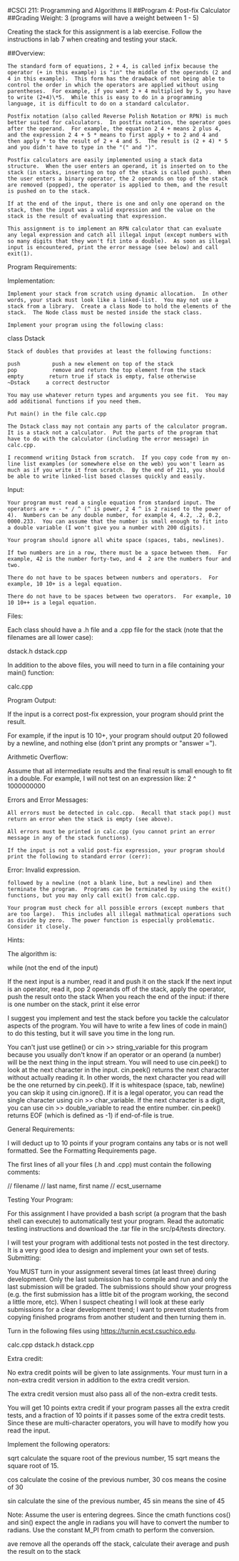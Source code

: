 #CSCI 211: Programming and Algorithms II
##Program 4: Post-fix Calculator
##Grading Weight:
3 (programs will have a weight between 1 - 5)

Creating the stack for this assignment is a lab exercise.  Follow the instructions in lab 7 when creating and testing your stack.


##Overview:

    The standard form of equations, 2 + 4, is called infix because the operator (+ in this example) is "in" the middle of the operands (2 and 4 in this example).  This form has the drawback of not being able to control the order in which the operators are applied without using parentheses.  For example, if you want 2 + 4 multiplied by 5, you have to write (2+4)\*5.  While this is easy to do in a programming language, it is difficult to do on a standard calculator.

    Postfix notation (also called Reverse Polish Notation or RPN) is much better suited for calculators.  In postfix notation, the operator goes after the operand.  For example, the equation 2 4 + means 2 plus 4, and the expression 2 4 + 5 * means to first apply + to 2 and 4 and then apply * to the result of 2 + 4 and 5.  The result is (2 + 4) * 5 and you didn't have to type in the "(" and ")".

    Postfix calculators are easily implemented using a stack data structure.  When the user enters an operand, it is inserted on to the stack (in stacks, inserting on top of the stack is called push).  When the user enters a binary operator, the 2 operands on top of the stack are removed (popped), the operator is applied to them, and the result is pushed on to the stack.

    If at the end of the input, there is one and only one operand on the stack, then the input was a valid expression and the value on the stack is the result of evaluating that expression.

    This assignment is to implement an RPN calculator that can evaluate any legal expression and catch all illegal input (except numbers with so many digits that they won't fit into a double).  As soon as illegal input is encountered, print the error message (see below) and call exit(1).

Program Requirements:

Implementation:

    Implement your stack from scratch using dynamic allocation.  In other words, your stack must look like a linked-list.  You may not use a stack from a library.  Create a class Node to hold the elements of the stack.  The Node class must be nested inside the stack class.

    Implement your program using the following class:

class Dstack

    Stack of doubles that provides at least the following functions:

    push          push a new element on top of the stack
    pop           remove and return the top element from the stack
    empty        return true if stack is empty, false otherwise
    ~Dstack     a correct destructor

    You may use whatever return types and arguments you see fit.  You may add additional functions if you need them.

    Put main() in the file calc.cpp

    The Dstack class may not contain any parts of the calculator program.  It is a stack not a calculator.  Put the parts of the program that have to do with the calculator (including the error message) in calc.cpp.

    I recommend writing Dstack from scratch.  If you copy code from my on-line list examples (or somewhere else on the web) you won't learn as much as if you write it from scratch.  By the end of 211, you should be able to write linked-list based classes quickly and easily.


Input:

    Your program must read a single equation from standard input. The operators are + - * / ^ (^ is power, 2 4 ^ is 2 raised to the power of 4).  Numbers can be any double number, for example 4, 4.2, .2, 0.2, 0000.233.  You can assume that the number is small enough to fit into a double variable (I won't give you a number with 200 digits).

    Your program should ignore all white space (spaces, tabs, newlines).

    If two numbers are in a row, there must be a space between them.  For example, 42 is the number forty-two, and 4  2 are the numbers four and two.

    There do not have to be spaces between numbers and operators.  For example, 10 10+ is a legal equation.

    There do not have to be spaces between two operators.  For example, 10 10 10++ is a legal equation.


Files:

Each class should have a .h file and a .cpp file for the stack (note that the filenames are all lower case):

dstack.h
dstack.cpp

In addition to the above files, you will need to turn in a file containing your main() function:

calc.cpp

Program Output:

If the input is a correct post-fix expression, your program should print the result.

For example, if the input is 10 10+, your program should output 20 followed by a newline, and nothing else (don't print any prompts or "answer =").

Arithmetic Overflow:

Assume that all intermediate results and the final result is small enough to fit in a double.  For example, I will not test on an expression like:  2 ^ 1000000000

Errors and Error Messages:

    All errors must be detected in calc.cpp.  Recall that stack pop() must return an error when the stack is empty (see above).

    All errors must be printed in calc.cpp (you cannot print an error message in any of the stack functions).

    If the input is not a valid post-fix expression, your program should print the following to standard error (cerr):

 Error: Invalid expression.

    followed by a newline (not a blank line, but a newline) and then terminate the program.  Programs can be terminated by using the exit() functions, but you may only call exit() from calc.cpp.

    Your program must check for all possible errors (except numbers that are too large).  This includes all illegal mathmatical operations such as divide by zero.  The power function is especially problematic.  Consider it closely.


Hints:

The algorithm is:

while (not the end of the input)

If the next input is a number, read it and push it on the stack
If the next input is an operator, read it, pop 2 operands off of the stack, apply the operator, push the result onto the stack
When you reach the end of the input:
if there is one number on the stack, print it
else error


I suggest you implement and test the stack before you tackle the calculator aspects of the program.  You will have to write a few lines of code in main() to do this testing, but it will save you time in the long run.

You can't just use getline() or cin >> string_variable for this program because you usually don't know if an operator or an operand (a number) will be the next thing in the input stream.  You will need to use cin.peek() to look at the next character in the input.  cin.peek() returns the next character without actually reading it.  In other words, the next character you read will be the one returned by cin.peek().  If it is whitespace (space, tab, newline) you can skip it using cin.ignore().  If it is a legal operator, you can read the single character using cin >> char_variable.  If the next character is a digit, you can use cin >> double_variable to read the entire number.  cin.peek() returns EOF (which is defined as -1) if end-of-file is true.


General Requirements:

I will deduct up to 10 points if your program contains any tabs or is not well formatted.  See the Formatting Requirements page.

The first lines of all your files (.h and .cpp) must contain the following comments:

// filename
// last name, first name
// ecst_username


Testing Your Program:

For this assignment I have provided a bash script (a program that the bash shell can execute) to automatically test your program.  Read the automatic testing instructions and download the .tar file in the src/p4/tests directory.

I will test your program with additional tests not posted in the test directory.  It is a very good idea to design and implement your own set of tests.
Submitting:

You MUST turn in your assignment several times (at least three) during development.  Only the last submission has to compile and run and only the last submission will be graded.  The submissions should show your progress (e.g. the first submission has a little bit of the program working, the second a little more, etc).  When I suspect cheating I will look at these early submissions for a clear development trend; I want to prevent students from copying finished programs from another student and then turning them in.

Turn in the following files using https://turnin.ecst.csuchico.edu.

calc.cpp
dstack.h
dstack.cpp


Extra credit:

No extra credit points will be given to late assignments.  Your must turn in a non-extra credit version in addition to the extra credit version.

The extra credit version must also pass all of the non-extra credit tests.

You will get 10 points extra credit if your program passes all the extra credit tests, and a fraction of 10 points if it passes some of the extra credit tests.  Since these are multi-character operators, you will have to modify how you read the input.

Implement the following operators:

sqrt   calculate the square root of the previous number,  15 sqrt means the square root of 15.

cos   calculate the cosine of the previous number, 30 cos means the cosine of 30

sin    calculate the sine of the previous number, 45 sin means the sine of 45

Note: Assume the user is entering degrees.  Since the cmath functions cos() and sin() expect the angle in radians you will have to convert the number to radians.  Use the constant M_PI from cmath to perform the conversion.

ave   remove all the operands off the stack, calculate their average and push the result on to the stack
